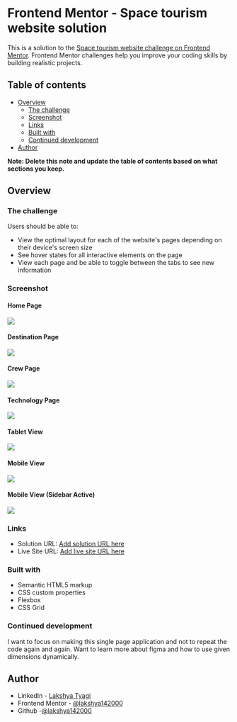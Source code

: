 # Frontend Mentor - Space tourism website solution

This is a solution to the [Space tourism website challenge on Frontend Mentor](https://www.frontendmentor.io/challenges/space-tourism-multipage-website-gRWj1URZ3). Frontend Mentor challenges help you improve your coding skills by building realistic projects. 

## Table of contents

- [Overview](#overview)
  - [The challenge](#the-challenge)
  - [Screenshot](#screenshot)
  - [Links](#links)
  - [Built with](#built-with)
  - [Continued development](#continued-development)
- [Author](#author)


**Note: Delete this note and update the table of contents based on what sections you keep.**

## Overview

### The challenge

Users should be able to:

- View the optimal layout for each of the website's pages depending on their device's screen size
- See hover states for all interactive elements on the page
- View each page and be able to toggle between the tabs to see new information

### Screenshot
#### Home Page
![](starter-code/assets/screenshots/screencapture-127-0-0-1-5500-starter-code-2025-07-27-19_32_36.png)
#### Destination Page
![](starter-code/assets/screenshots/screencapture-127-0-0-1-5500-starter-code-destination-moon-html-2025-07-27-19_33_12.png)
#### Crew Page
![](starter-code/assets/screenshots/screencapture-127-0-0-1-5500-starter-code-crew-commander-html-2025-07-27-19_33_30.png)
#### Technology Page
![](starter-code/assets/screenshots/screencapture-127-0-0-1-5500-starter-code-technology-vehicle-html-2025-07-27-19_34_02.png)
#### Tablet View
![](starter-code/assets/screenshots/screencapture-127-0-0-1-5500-starter-code-index-html-2025-07-27-19_35_25.png)
#### Mobile View
![](starter-code/assets/screenshots/screencapture-127-0-0-1-5500-starter-code-index-html-2025-07-27-19_36_10.png)
#### Mobile View (Sidebar Active)
![](starter-code/assets/screenshots/screencapture-127-0-0-1-5500-starter-code-index-html-2025-07-27-19_35_51.png)

### Links

- Solution URL: [Add solution URL here](https://your-solution-url.com)
- Live Site URL: [Add live site URL here](https://your-live-site-url.com)


### Built with

- Semantic HTML5 markup
- CSS custom properties
- Flexbox
- CSS Grid

### Continued development

I want to focus on making this single page application and not to repeat the code again and again.
Want to learn more about figma and how to use given dimensions dynamically.


## Author

- LinkedIn - [Lakshya Tyagi](https://www.linkedin.com/in/lakshya-tyagi-50341517b/)
- Frontend Mentor - [@lakshya142000](https://www.frontendmentor.io/profile/lakshya142000)
- Github -[@lakshya142000](https://github.com/lakshya142000)


